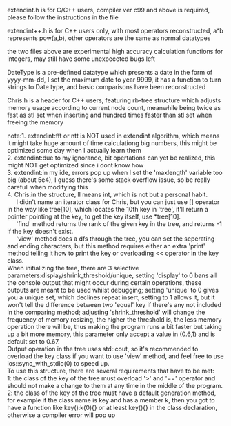 extendint.h is for C/C++ users, compiler ver c99 and above is required, please follow the instructions in the file  
  
extendint++.h is for C++ users only, with most operators reconstructed, a^b represents pow(a,b), other operators are the same as normal datatypes  
  
the two files above are experimental high accuracy calculation functions for integers, may still have some unexpeceted bugs left  

DateType is a pre-defined datatype which presents a date in the form of yyyy-mm-dd, I set the maximum date to year 9999, it has a function to turn strings to Date type, and basic comparisons have been reconstructed

Chris.h is a header for C++ users, featuring rb-tree structure which adjusts memory usage according to current node count, meanwhile being twice as fast as stl set when inserting and hundred times faster than stl set when freeing the memory

note:1. extendint:fft or ntt is NOT used in extendint algorithm, which means it might take huge amount of time calculationg big numbers, this might be optimized some day when I actually learn them  
2. extendint:due to my ignorance, bit opertations can yet be realized, this might NOT get optimized since i dont know how  
3. extendint:in my ide, errors pop up when I set the 'maxlength' variable too big (about 5e4), I guess there's some stack overflow issue, so be really carefull when modifying this  
4. Chris:in the structure, ll means int, which is not but a personal habit.  
&ensp;&ensp;&ensp;I didn't name an iterator class for Chris, but you can just use [] operator in the way like tree[10], which locates the 10th key in 'tree', it'll return a pointer pointing at the key, to get the key itself, use *tree[10].  
&ensp;&ensp;&ensp;'find' method returns the rank of the given key in the tree, and returns -1 if the key doesn't exist.  
&ensp;&ensp;&ensp;'view' method does a dfs through the tree, you can set the seperating and ending characters, but this method requires either an extra 'print' method telling it how to print the key or overloading << operator in the key class.  
   When initializing the tree, there are 3 selective parameters:display/shrink_threshold/unique, setting 'display' to 0 bans all the console output that might occur during certain operations, these outputs are meant to be used whilst debugging; setting 'unique' to 0 gives you a unique set, which declines repeat insert, setting to 1 allows it, but it won't tell the difference between two 'equal' key if there's any not included in the comparing method; adjusting 'shrink_threshold' will change the frequency of memory resizing, the higher the threshold is, the less memory operation there will be, thus making the program runs a bit faster but taking up a bit more memory, this parameter only accept a value in (0.6,1) and is default set to 0.67.  
   Output operation in the tree uses std::cout, so it's recommended to overload the key class if you want to use 'view' method, and feel free to use ios::sync_with_stdio(0) to speed up.  
   To use this structure, there are several requirements that have to be met:  
      1: the class of the key of the tree must overload '>' and '==' operator and should not make a change to them at any time in the middle of the program.  
      2: the class of the key of the tree must have a default generation method, for example if the class name is key and has a member k, then you got to have a function like key():k(0){} or at least key(){} in the class declaration, otherwise a compiler error will pop up
